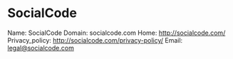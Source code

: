 
# SocialCode

Name: SocialCode
Domain: socialcode.com
Home: http://socialcode.com/
Privacy_policy: http://socialcode.com/privacy-policy/
Email: legal@socialcode.com
